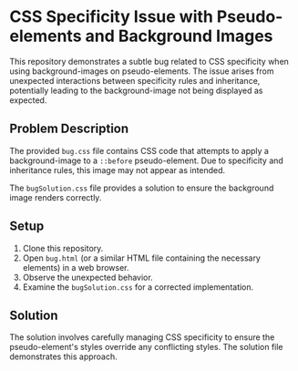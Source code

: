 # CSS Specificity Issue with Pseudo-elements and Background Images

This repository demonstrates a subtle bug related to CSS specificity when using background-images on pseudo-elements.  The issue arises from unexpected interactions between specificity rules and inheritance, potentially leading to the background-image not being displayed as expected.

## Problem Description

The provided `bug.css` file contains CSS code that attempts to apply a background-image to a `::before` pseudo-element.  Due to specificity and inheritance rules, this image may not appear as intended.

The `bugSolution.css` file provides a solution to ensure the background image renders correctly.

## Setup

1. Clone this repository.
2. Open `bug.html` (or a similar HTML file containing the necessary elements) in a web browser.
3. Observe the unexpected behavior.
4. Examine the `bugSolution.css` for a corrected implementation.

## Solution

The solution involves carefully managing CSS specificity to ensure the pseudo-element's styles override any conflicting styles.  The solution file demonstrates this approach.